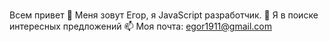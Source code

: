 ###
Всем привет 👋 Меня зовут Егор, я JavaScript разработчик.
🔭 Я в поиске интересных предложений
📫 Моя почта: egor1911@gmail.com


<!--
**bezmen14/bezmen14** is a ✨ _special_ ✨ repository because its `README.md` (this file) appears on your GitHub profile.

Here are some ideas to get you started:

- 🔭 I’m currently working on ...
- 🌱 I’m currently learning ...
- 👯 I’m looking to collaborate on ...
- 🤔 I’m looking for help with ...
- 💬 Ask me about ...
- 📫 How to reach me: ...
- 😄 Pronouns: ...
- ⚡ Fun fact: ...
-->
